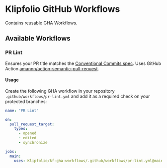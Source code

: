 # Klipfolio GitHub Workflows

Contains reusable GHA Workflows.  


## Available Workflows

### PR Lint
Ensures your PR title matches the [Conventional Commits spec](https://www.conventionalcommits.org/en/v1.0.0/). Uses GitHub Action [amannn/action-semantic-pull-request](https://github.com/amannn/action-semantic-pull-request). 

#### Usage
Create the following GHA workflow in your repository `.github/workflows/pr-lint.yml` and add it as a required check on your protected branches:
<!-- start usage -->
```yml
name: "PR Lint"

on:
  pull_request_target:
    types:
      - opened
      - edited
      - synchronize

jobs:
  main:
    uses: Klipfolio/kf-gha-workflows/.github/workflows/pr-lint.yml@main
```
<!-- end usage -->

